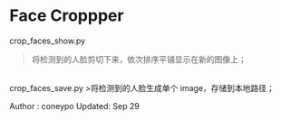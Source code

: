 # Face Croppper
crop_faces_show.py
>将检测到的人脸剪切下来，依次排序平铺显示在新的图像上；

<br>
crop_faces_save.py
>将检测到的人脸生成单个 image，存储到本地路径；

Author : coneypo
Updated: Sep 29
